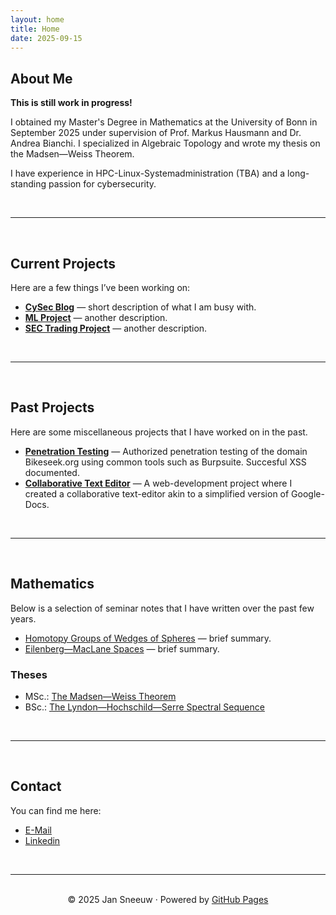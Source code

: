 ```yaml
---
layout: home
title: Home
date: 2025-09-15
---
```


## About Me
 
**This is still work in progress!**

I obtained my Master's Degree in Mathematics at the University of Bonn in September 2025 under supervision of Prof. Markus Hausmann and Dr. Andrea Bianchi. I specialized in Algebraic Topology and wrote my thesis on the Madsen—Weiss Theorem.

I have experience in HPC-Linux-Systemadministration (TBA) and a long-standing passion for cybersecurity.

<br>

---

<br>

## Current Projects
Here are a few things I’ve been working on:

- [**CySec Blog**](/home/2025/09/15/blogpost-01.html) — short description of what I am busy with.
- [**ML Project**](https://github.com/yourusername/project-two) — another description.
- [**SEC Trading Project**](https://github.com/yourusername/project-two) — another description.

<br>

---

<br>

## Past Projects
Here are some miscellaneous projects that I have worked on in the past.

- [**Penetration Testing**](/home/uploads/Pentest_Report.pdf) — Authorized penetration testing of the domain Bikeseek.org using common tools such as Burpsuite. Succesful XSS documented. 
- [**Collaborative Text Editor**](https://github.com/jan-sneeuw/Collaborative-Text-Editor) — A web-development project where I created a collaborative text-editor akin to a simplified version of Google-Docs. 

<br>

---

<br>

## Mathematics
Below is a selection of seminar notes that I have written over the past few years.
- [Homotopy Groups of Wedges of Spheres](/home/uploads/Homotopy_Groups_of_Wedges_of_Spheres.pdf) — brief summary.
- [Eilenberg—MacLane Spaces](/home/uploads/EM-spaces.pdf) — brief summary.

### Theses
- MSc.: [The Madsen—Weiss Theorem](/home/uploads/Thesis_Jan.pdf)
- BSc.: [The Lyndon—Hochschild—Serre Spectral Sequence](/home/uploads/LHS_corr.pdf)

<br>

---

<br>

## Contact
You can find me here:  
- [E-Mail](mailto:jansneeuw@web.de)  
- [Linkedin](www.linkedin.com/in/jan-sneeuw-325728294)  

<br>

---

<br>

<div align="center">
© 2025 Jan Sneeuw · Powered by <a href="https://pages.github.com/">GitHub Pages</a>
</div>




